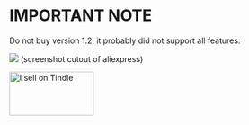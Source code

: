 # IMPORTANT NOTE

Do not buy version 1.2, it probably did not support all features:

<img src="https://raw.githubusercontent.com/tomaskovacik/BK3254/master/bk3254_only_BT.png">
(screenshot cutout of aliexpress)


<a href="https://www.tindie.com/products/tomaskovacik/assembled-advanced-breadboard-adapter-for-bk3245/"><img src="https://d2ss6ovg47m0r5.cloudfront.net/badges/tindie-mediums.png" alt="I sell on Tindie" width="150" height="78"></a>

